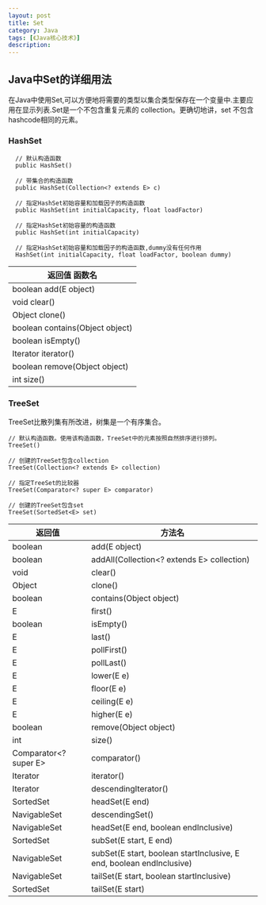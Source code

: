 ```yaml
---
layout: post
title: Set
category: Java
tags: [《Java核心技术》]
description:
---
```

## Java中Set的详细用法
在Java中使用Set,可以方便地将需要的类型以集合类型保存在一个变量中.主要应用在显示列表.Set是一个不包含重复元素的 collection。更确切地讲，set 不包含hashcode相同的元素。



### HashSet
      // 默认构造函数
      public HashSet()

      // 带集合的构造函数
      public HashSet(Collection<? extends E> c)

      // 指定HashSet初始容量和加载因子的构造函数
      public HashSet(int initialCapacity, float loadFactor)

      // 指定HashSet初始容量的构造函数
      public HashSet(int initialCapacity)

      // 指定HashSet初始容量和加载因子的构造函数,dummy没有任何作用
      HashSet(int initialCapacity, float loadFactor, boolean dummy)

|    返回值    函数名|
|---|
|boolean         add(E object)|
|void            clear()|
|Object          clone()|
|boolean         contains(Object object)|
|boolean         isEmpty()|
|Iterator<E>     iterator()|
|boolean         remove(Object object)|
|int             size()|


### TreeSet
TreeSet比散列集有所改进，树集是一个有序集合。

    // 默认构造函数。使用该构造函数，TreeSet中的元素按照自然排序进行排列。
    TreeSet()

    // 创建的TreeSet包含collection
    TreeSet(Collection<? extends E> collection)

    // 指定TreeSet的比较器
    TreeSet(Comparator<? super E> comparator)

    // 创建的TreeSet包含set
    TreeSet(SortedSet<E> set)

|   返回值   |方法名|
|---| ---|
|boolean  |                 add(E object)|
|boolean     |              addAll(Collection<? extends E> collection)|
|void    |                  clear()|
|Object            |        clone()|
|boolean  |                 contains(Object object)|
|E   |                      first()|
|boolean                |   isEmpty()|
|E        |                 last()|
|E                  |       pollFirst()|
|E                  |       pollLast()|
|E                       |  lower(E e)|
|E                       |  floor(E e)|
|E                       |  ceiling(E e)|
|E                      |   higher(E e)|
|boolean                 |  remove(Object object)|
|int                      | size()|
|Comparator<? super E>    | comparator()|
|Iterator<E>              | iterator()|
|Iterator<E>             |  descendingIterator()|
|SortedSet<E>            |  headSet(E end)|
|NavigableSet<E>         |  descendingSet()|
|NavigableSet<E>         |  headSet(E end, boolean endInclusive)|
|SortedSet<E>            |  subSet(E start, E end)|
|NavigableSet<E>         |  subSet(E start, boolean startInclusive, E end, boolean endInclusive)|
|NavigableSet<E>         |  tailSet(E start, boolean startInclusive)|
|SortedSet<E>            |  tailSet(E start)|
